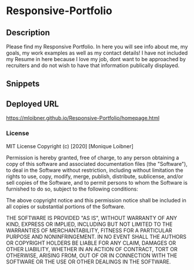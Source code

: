 # Responsive-Portfolio


## Description
Please find my Responsive Portfolio. In here you will see info about me, my goals, my work examples as well as my contact details! 
I have not included my Resume in here because I love my job, dont want to be approached by recruiters and do not wish to have that information publically displayed. 


## Snippets


## Deployed URL
https://mloibner.github.io/Responsive-Portfolio/homepage.html


### License

MIT License
Copyright (c) [2020] [Monique Loibner]

Permission is hereby granted, free of charge, to any person obtaining a copy of this software and associated documentation files (the "Software"), to deal in the Software without restriction, including without limitation the rights to use, copy, modify, merge, publish, distribute, sublicense, and/or sell copies of the Software, and to permit persons to whom the Software is furnished to do so, subject to the following conditions:

The above copyright notice and this permission notice shall be included in all copies or substantial portions of the Software.

THE SOFTWARE IS PROVIDED "AS IS", WITHOUT WARRANTY OF ANY KIND, EXPRESS OR IMPLIED, INCLUDING BUT NOT LIMITED TO THE WARRANTIES OF MERCHANTABILITY, FITNESS FOR A PARTICULAR PURPOSE AND NONINFRINGEMENT. IN NO EVENT SHALL THE AUTHORS OR COPYRIGHT HOLDERS BE LIABLE FOR ANY CLAIM, DAMAGES OR OTHER LIABILITY, WHETHER IN AN ACTION OF CONTRACT, TORT OR OTHERWISE, ARISING FROM, OUT OF OR IN CONNECTION WITH THE SOFTWARE OR THE USE OR OTHER DEALINGS IN THE SOFTWARE.

